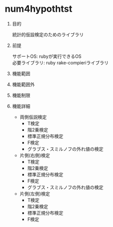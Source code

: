 num4hypothtst
=============
1. 目的

   統計的仮設検定のためのライブラリ 

1. 前提

   サポートOS: rubyが実行できるOS  
   必要ライブラリ:  ruby rake-compieriライブラリ  

1. 機能範囲

1. 機能範囲外

1. 機能制限

1. 機能詳細
    * 両側仮説検定
      - T検定
      - 階2乗検定
      - 標準正規分布検定
      - F検定
      - グラブス・スミルノフの外れ値の検定
    * 片側(右側)検定
      - T検定
      - 階2乗検定
      - 標準正規分布検定
      - F検定
      - グラブス・スミルノフの外れ値の検定
    * 片側(左側)検定
      - T検定
      - 階2乗検定
      - 標準正規分布検定
      - F検定
 

